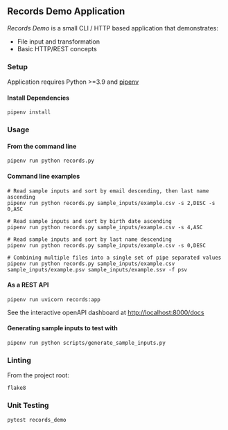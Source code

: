 Records Demo Application
------------------------

_Records Demo_ is a small CLI / HTTP based application that demonstrates:
- File input and transformation
- Basic HTTP/REST concepts

### Setup

Application requires Python >=3.9 and [pipenv](https://pipenv.pypa.io/en/latest/)

#### Install Dependencies
```
pipenv install
```

### Usage

#### From the command line
```
pipenv run python records.py
```

#### Command line examples
```
# Read sample inputs and sort by email descending, then last name ascending
pipenv run python records.py sample_inputs/example.csv -s 2,DESC -s 0,ASC

# Read sample inputs and sort by birth date ascending
pipenv run python records.py sample_inputs/example.csv -s 4,ASC

# Read sample inputs and sort by last name descending
pipenv run python records.py sample_inputs/example.csv -s 0,DESC

# Combining multiple files into a single set of pipe separated values
pipenv run python records.py sample_inputs/example.csv sample_inputs/example.psv sample_inputs/example.ssv -f psv
```

#### As a REST API
```
pipenv run uvicorn records:app
```

See the interactive openAPI dashboard at [http://localhost:8000/docs](http://localhost:8000/docs)

#### Generating sample inputs to test with
```
pipenv run python scripts/generate_sample_inputs.py
```

### Linting

From the project root:
```
flake8
```

### Unit Testing
```
pytest records_demo
```